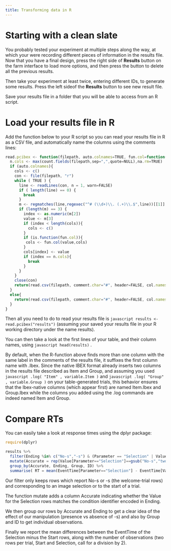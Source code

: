 ```yaml
---
title: Transforming data in R
---
```


# Starting with a clean slate

You probably tested your experiment at multiple steps along the way, at which your were recording different pieces of information in the results file. Now that you have a final design, press the right side of <b>Results</b> button on the farm interface to load more options, and then press the button to delete all the previous results.

Then take your experiment at least twice, entering different IDs, to generate some results. Press the left sideof the <b>Results</b> button to see new result file.

Save your results file in a folder that you will be able to access from an R script.


# Load your results file in R

Add the function below to your R script so you can read your results file in R as a CSV file, and automatically name the columns using the comments lines:

<!--more-->
```javascript 
read.pcibex <- function(filepath, auto.colnames=TRUE, fun.col=function(col,cols){cols[cols==col]<-paste(col,"Ibex",sep=".");return(cols)}) {
  n.cols <- max(count.fields(filepath,sep=",",quote=NULL),na.rm=TRUE)
  if (auto.colnames){
    cols <- c()
    con <- file(filepath, "r")
    while ( TRUE ) {
      line <- readLines(con, n = 1, warn=FALSE)
      if ( length(line) == 0) {
        break
      }
      m <- regmatches(line,regexec("^# (\\d+)\\. (.+)\\.$",line))[[1]]
      if (length(m) == 3) {
        index <- as.numeric(m[2])
        value <- m[3]
        if (index < length(cols)){
          cols <- c()
        }
        if (is.function(fun.col)){
         cols <- fun.col(value,cols)
        }
        cols[index] <- value
        if (index == n.cols){
          break
        }
      }
    }
    close(con)
    return(read.csv(filepath, comment.char="#", header=FALSE, col.names=cols))
  }
  else{
    return(read.csv(filepath, comment.char="#", header=FALSE, col.names=seq(1:n.cols)))
  }
}
```

Then all you need to do to read your results file is <!--more-->
```javascript results <- read.pcibex("results")``` (assuming your saved your results file in your R working directory under the name results). 

You can then take a look at the first lines of your table, and their column names, using <!--more--> 
```javascript head(results)``` .

By default, when the R-function above finds more than one column with the same label in the comments of the results file, it suffixes the first column name with .Ibex. Since the native IBEX format already inserts two columns in the results file described as Item and Group, and assuming you used <!--more-->
```javascript .log( "Item" , variable.Item )``` and <!--more-->
```javascript .log( "Group" , variable.Group )``` on your table-generated trials, this behavior ensures that the Ibex-native columns (which appear first) are named Item.Ibex and Group.Ibex while the columns you added using the .log commands are indeed named Item and Group.


# Compare RTs

You can easily take a look at response times using the dplyr package:
<!--more-->
```javascript
require(dplyr)

results %>%
  filter(Ending %in% c("No-s","-s") & (Parameter == "Selection" | Value == "Start")) %>%
  mutate(Accurate = rep(Value[Parameter=="Selection"]==gsub("No-s","two", gsub("-s", "one", Ending[Parameter=="Selection"])), each=2)) %>%
  group_by(Accurate, Ending, Group, ID) %>%
  summarise( RT = mean(EventTime[Parameter=="Selection"] - EventTime[Value=="Start"]) , N = length(Value)/2 )
```

Our filter only keeps rows which report No-s or -s (the welcome-trial rows) and corresponding to an image selection or to the start of a trial.

The function mutate adds a column Accurate indicating whether the Value for the Selection rows matches the condition identifier encoded in Ending.

We then group our rows by Accurate and Ending to get a clear idea of the effect of our manipulation (presence vs absence of -s) and also by Group and ID to get individual observations.

Finally we report the mean differences between the EventTime of the Selection minus the Start rows, along with the number of observations (two rows per trial, Start and Selection, call for a division by 2).
